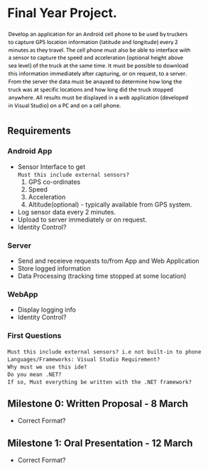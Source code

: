 # Final Year Project.  
![Project Description](https://github.com/tevoza/FinalProject/blob/main/docs/desc.png)
## Requirements  
### Android App
 - Sensor Interface to get  
    `Must this include external sensors?`
    1. GPS co-ordinates
    2. Speed
    3. Acceleration
    4. Altitude(optional) - typically available from GPS system.
 - Log sensor data every 2 minutes.
 - Upload to server immediately or on request.
 - Identity Control?
 
 ### Server
 - Send and receieve requests to/from App and Web Application
 - Store logged information
 - Data Processing (tracking time stopped at some location)
 
 ### WebApp  
 - Display logging info
 - Identity Control?

### First Questions
`Must this include external sensors? i.e not built-in to phone`    
`Languages/Frameworks: Visual Studio Requirement?`    
`Why must we use this ide?`      
`Do you mean .NET?`  
`If so, Must everything be written with the .NET framework?`  

## Milestone 0: Written Proposal - 8 March
- Correct Format?

## Milestone 1: Oral Presentation - 12 March
- Correct Format?

